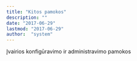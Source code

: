 ```yaml
---
title: "Kitos pamokos"
description: ""
date: "2017-06-29"
lastmod: "2017-06-29"
author:  "system"
---
```


Įvairios konfigūravimo ir administravimo pamokos

